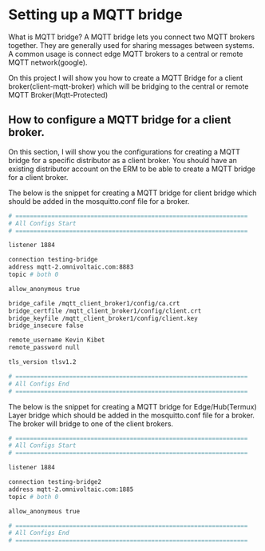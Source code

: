 # Setting up a MQTT bridge
What is MQTT bridge? A MQTT bridge lets you connect two MQTT brokers together.
                     They are generally used for sharing messages between systems.
                     A common usage is connect edge MQTT brokers to a central or remote MQTT network(google).

On this project I will show you how to create a MQTT Bridge for a client broker(client-mqtt-broker)
which will be bridging to the central or remote MQTT Broker(Mqtt-Protected)

## How to configure a MQTT bridge for a client broker.
On this section, I will show you the configurations for creating a MQTT bridge for a specific distributor as a client broker.
You should have an existing distributor account on the ERM to be able to create a MQTT bridge for a client broker.

The below is the snippet for creating a MQTT bridge for client bridge which should be added in the mosquitto.conf file for a broker. 

```sh
# =================================================================
# All Configs Start
# =================================================================

listener 1884

connection testing-bridge
address mqtt-2.omnivoltaic.com:8883
topic # both 0

allow_anonymous true

bridge_cafile /mqtt_client_broker1/config/ca.crt
bridge_certfile /mqtt_client_broker1/config/client.crt
bridge_keyfile /mqtt_client_broker1/config/client.key
bridge_insecure false

remote_username Kevin Kibet
remote_password null

tls_version tlsv1.2

# =================================================================
# All Configs End
# =================================================================

```

The below is the snippet for creating a MQTT bridge for Edge/Hub(Termux) Layer bridge which should be added in the mosquitto.conf file for a broker.
The broker will bridge to one of the client brokers.

```sh
# =================================================================
# All Configs Start
# =================================================================

listener 1884

connection testing-bridge2
address mqtt-2.omnivoltaic.com:1885
topic # both 0

allow_anonymous true

# =================================================================
# All Configs End
# =================================================================

```
